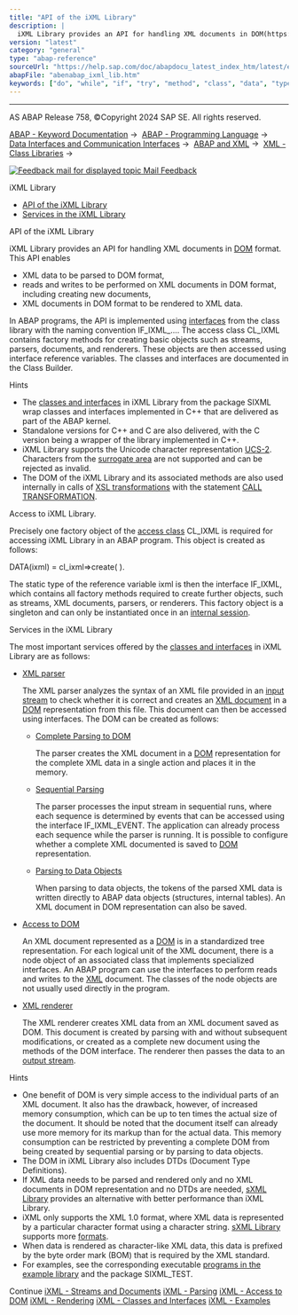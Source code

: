 ```yaml
---
title: "API of the iXML Library"
description: |
  iXML Library provides an API for handling XML documents in DOM(https://help.sap.com/doc/abapdocu_latest_index_htm/latest/en-US/abendom_glosry.htm 'Glossary Entry') format. This API enables -   XML data to be parsed to DOM format, -   reads and writes to be performed on XML documents in DOM format,
version: "latest"
category: "general"
type: "abap-reference"
sourceUrl: "https://help.sap.com/doc/abapdocu_latest_index_htm/latest/en-US/abenabap_ixml_lib.htm"
abapFile: "abenabap_ixml_lib.htm"
keywords: ["do", "while", "if", "try", "method", "class", "data", "types", "internal-table", "abenabap", "ixml", "lib"]
---
```


* * *

AS ABAP Release 758, ©Copyright 2024 SAP SE. All rights reserved.

[ABAP - Keyword Documentation](https://help.sap.com/doc/abapdocu_latest_index_htm/latest/en-US/abenabap.htm) →  [ABAP - Programming Language](https://help.sap.com/doc/abapdocu_latest_index_htm/latest/en-US/abenabap_reference.htm) →  [Data Interfaces and Communication Interfaces](https://help.sap.com/doc/abapdocu_latest_index_htm/latest/en-US/abenabap_data_communication.htm) →  [ABAP and XML](https://help.sap.com/doc/abapdocu_latest_index_htm/latest/en-US/abenabap_xml.htm) →  [XML - Class Libraries](https://help.sap.com/doc/abapdocu_latest_index_htm/latest/en-US/abenabap_xml_libs.htm) → 

 [![](Mail.gif?object=Mail.gif "Feedback mail for displayed topic") Mail Feedback](mailto:f1_help@sap.com?subject=Feedback%20on%20ABAP%20Documentation&body=Document:%20iXML%20Library%2C%20ABENABAP_IXML_LIB%2C%20758%0D%0A%0D%0AError:%0D%0A%0D%0A%0D%0A%0D%0ASuggestion%20for%20improvement:)

iXML Library

-   [API of the iXML Library](#abenabap-ixml-lib-1-------access-to-ixml-library----@ITOC@@ABENABAP_IXML_LIB_2)
-   [Services in the iXML Library](#@@ITOC@@ABENABAP_IXML_LIB_3)

API of the iXML Library   

iXML Library provides an API for handling XML documents in [DOM](https://help.sap.com/doc/abapdocu_latest_index_htm/latest/en-US/abendom_glosry.htm "Glossary Entry") format. This API enables

-   XML data to be parsed to DOM format,
-   reads and writes to be performed on XML documents in DOM format, including creating new documents,
-   XML documents in DOM format to be rendered to XML data.

In ABAP programs, the API is implemented using [interfaces](https://help.sap.com/doc/abapdocu_latest_index_htm/latest/en-US/abenabap_ixml_lib_object_types.htm) from the class library with the naming convention IF\_IXML\_.... The access class CL\_IXML contains factory methods for creating basic objects such as streams, parsers, documents, and renderers. These objects are then accessed using interface reference variables. The classes and interfaces are documented in the Class Builder.

Hints

-   The [classes and interfaces](https://help.sap.com/doc/abapdocu_latest_index_htm/latest/en-US/abenabap_ixml_lib_object_types.htm) in iXML Library from the package SIXML wrap classes and interfaces implemented in C++ that are delivered as part of the ABAP kernel.
-   Standalone versions for C++ and C are also delivered, with the C version being a wrapper of the library implemented in C++.
-   iXML Library supports the Unicode character representation [UCS-2](https://help.sap.com/doc/abapdocu_latest_index_htm/latest/en-US/abenucs2_glosry.htm "Glossary Entry"). Characters from the [surrogate area](https://help.sap.com/doc/abapdocu_latest_index_htm/latest/en-US/abensurrogate_area_glosry.htm "Glossary Entry") are not supported and can be rejected as invalid.
-   The DOM of the iXML Library and its associated methods are also used internally in calls of [XSL transformations](https://help.sap.com/doc/abapdocu_latest_index_htm/latest/en-US/abenxsl_transformation_glosry.htm "Glossary Entry") with the statement [CALL TRANSFORMATION](https://help.sap.com/doc/abapdocu_latest_index_htm/latest/en-US/abapcall_transformation.htm).

Access to iXML Library.   

Precisely one factory object of the [access class](https://help.sap.com/doc/abapdocu_latest_index_htm/latest/en-US/abenabap_ixml_lib_cl_ixml.htm) CL\_IXML is required for accessing iXML Library in an ABAP program. This object is created as follows:

DATA(ixml) = cl\_ixml=>create( ).

The static type of the reference variable ixml is then the interface IF\_IXML, which contains all factory methods required to create further objects, such as streams, XML documents, parsers, or renderers. This factory object is a singleton and can only be instantiated once in an [internal session](https://help.sap.com/doc/abapdocu_latest_index_htm/latest/en-US/abeninternal_session_glosry.htm "Glossary Entry").

Services in the iXML Library   

The most important services offered by the [classes and interfaces](https://help.sap.com/doc/abapdocu_latest_index_htm/latest/en-US/abenabap_ixml_lib_object_types.htm) in iXML Library are as follows:

-   [XML parser](https://help.sap.com/doc/abapdocu_latest_index_htm/latest/en-US/abenabap_ixml_lib_parse.htm)
    
    The XML parser analyzes the syntax of an XML file provided in an [input stream](https://help.sap.com/doc/abapdocu_latest_index_htm/latest/en-US/abenabap_ixml_lib_input_output.htm) to check whether it is correct and creates an [XML document](https://help.sap.com/doc/abapdocu_latest_index_htm/latest/en-US/abenabap_ixml_lib_input_output.htm) in a [DOM](https://help.sap.com/doc/abapdocu_latest_index_htm/latest/en-US/abendom_glosry.htm "Glossary Entry") representation from this file. This document can then be accessed using interfaces. The DOM can be created as follows:
    
    -   [Complete Parsing to DOM](https://help.sap.com/doc/abapdocu_latest_index_htm/latest/en-US/abenabap_ixml_lib_parse_dom.htm)
        
        The parser creates the XML document in a [DOM](https://help.sap.com/doc/abapdocu_latest_index_htm/latest/en-US/abendom_glosry.htm "Glossary Entry") representation for the complete XML data in a single action and places it in the memory.
        
    -   [Sequential Parsing](https://help.sap.com/doc/abapdocu_latest_index_htm/latest/en-US/abenabap_ixml_lib_parse_event.htm)
        
        The parser processes the input stream in sequential runs, where each sequence is determined by events that can be accessed using the interface IF\_IXML\_EVENT. The application can already process each sequence while the parser is running. It is possible to configure whether a complete XML documented is saved to [DOM](https://help.sap.com/doc/abapdocu_latest_index_htm/latest/en-US/abendom_glosry.htm "Glossary Entry") representation.
        
    -   [Parsing to Data Objects](https://help.sap.com/doc/abapdocu_latest_index_htm/latest/en-US/abenabap_ixml_lib_parse_token.htm)
        
        When parsing to data objects, the tokens of the parsed XML data is written directly to ABAP data objects (structures, internal tables). An XML document in DOM representation can also be saved.
        
-   [Access to DOM](https://help.sap.com/doc/abapdocu_latest_index_htm/latest/en-US/abenabap_ixml_lib_dom_access.htm)
    
    An XML document represented as a [DOM](https://help.sap.com/doc/abapdocu_latest_index_htm/latest/en-US/abendom_glosry.htm "Glossary Entry") is in a standardized tree representation. For each logical unit of the XML document, there is a node object of an associated class that implements specialized interfaces. An ABAP program can use the interfaces to perform reads and writes to the [XML](https://help.sap.com/doc/abapdocu_latest_index_htm/latest/en-US/abenabap_ixml_lib_input_output.htm) document. The classes of the node objects are not usually used directly in the program.
    
-   [XML renderer](https://help.sap.com/doc/abapdocu_latest_index_htm/latest/en-US/abenabap_ixml_lib_render.htm)
    
    The XML renderer creates XML data from an XML document saved as DOM. This document is created by parsing with and without subsequent modifications, or created as a complete new document using the methods of the DOM interface. The renderer then passes the data to an [output stream](https://help.sap.com/doc/abapdocu_latest_index_htm/latest/en-US/abenabap_ixml_lib_input_output.htm).
    

Hints

-   One benefit of DOM is very simple access to the individual parts of an XML document. It also has the drawback, however, of increased memory consumption, which can be up to ten times the actual size of the document. It should be noted that the document itself can already use more memory for its markup than for the actual data. This memory consumption can be restricted by preventing a complete DOM from being created by sequential parsing or by parsing to data objects.
-   The DOM in iXML Library also includes DTDs (Document Type Definitions).
-   If XML data needs to be parsed and rendered only and no XML documents in DOM representation and no DTDs are needed, [sXML Library](https://help.sap.com/doc/abapdocu_latest_index_htm/latest/en-US/abenabap_sxml_lib.htm) provides an alternative with better performance than iXML Library.
-   iXML only supports the XML 1.0 format, where XML data is represented by a particular character format using a character string. [sXML Library](https://help.sap.com/doc/abapdocu_latest_index_htm/latest/en-US/abenabap_sxml_lib.htm) supports more [formats](https://help.sap.com/doc/abapdocu_latest_index_htm/latest/en-US/abenabap_sxml_lib_formats.htm).
-   When data is rendered as character-like XML data, this data is prefixed by the byte order mark (BOM) that is required by the XML standard.
-   For examples, see the corresponding executable [programs in the example library](https://help.sap.com/doc/abapdocu_latest_index_htm/latest/en-US/abenabap_ixml_lib_abexas.htm) and the package SIXML\_TEST.

Continue
[iXML - Streams and Documents](https://help.sap.com/doc/abapdocu_latest_index_htm/latest/en-US/abenabap_ixml_lib_input_output.htm)
[iXML - Parsing](https://help.sap.com/doc/abapdocu_latest_index_htm/latest/en-US/abenabap_ixml_lib_parse.htm)
[iXML - Access to DOM](https://help.sap.com/doc/abapdocu_latest_index_htm/latest/en-US/abenabap_ixml_lib_dom_access.htm)
[iXML - Rendering](https://help.sap.com/doc/abapdocu_latest_index_htm/latest/en-US/abenabap_ixml_lib_render.htm)
[iXML - Classes and Interfaces](https://help.sap.com/doc/abapdocu_latest_index_htm/latest/en-US/abenabap_ixml_lib_object_types.htm)
[iXML - Examples](https://help.sap.com/doc/abapdocu_latest_index_htm/latest/en-US/abenabap_ixml_lib_abexas.htm)